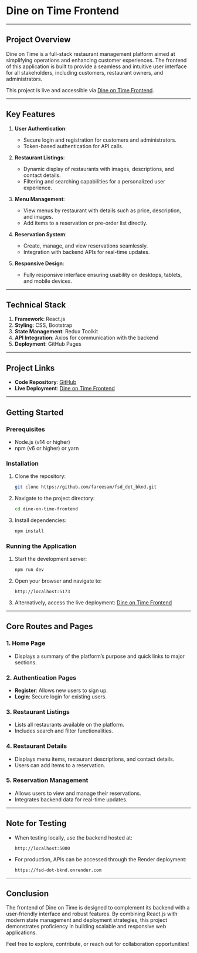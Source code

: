 # Dine on Time Frontend 

---

## Project Overview

Dine on Time is a full-stack restaurant management platform aimed at simplifying operations and enhancing customer experiences. The frontend of this application is built to provide a seamless and intuitive user interface for all stakeholders, including customers, restaurant owners, and administrators.

This project is live and accessible via [Dine on Time Frontend](https://dine-on-time-t9s8.onrender.com/).

---

## Key Features

1. **User Authentication**:
   - Secure login and registration for customers and administrators.
   - Token-based authentication for API calls.

2. **Restaurant Listings**:
   - Dynamic display of restaurants with images, descriptions, and contact details.
   - Filtering and searching capabilities for a personalized user experience.

3. **Menu Management**:
   - View menus by restaurant with details such as price, description, and images.
   - Add items to a reservation or pre-order list directly.

4. **Reservation System**:
   - Create, manage, and view reservations seamlessly.
   - Integration with backend APIs for real-time updates.

5. **Responsive Design**:
   - Fully responsive interface ensuring usability on desktops, tablets, and mobile devices.

---

## Technical Stack

1. **Framework**: React.js
2. **Styling**: CSS, Bootstrap
3. **State Management**: Redux Toolkit
4. **API Integration**: Axios for communication with the backend
5. **Deployment**: GitHub Pages

---

## Project Links

- **Code Repository**: [GitHub](https://github.com/fareesaM/Dine_On_Time)
- **Live Deployment**: [Dine on Time Frontend](https://dine-on-time-t9s8.onrender.com/)

---

## Getting Started

### Prerequisites

- Node.js (v14 or higher)
- npm (v6 or higher) or yarn

### Installation

1. Clone the repository:
   ```bash
   git clone https://github.com/fareesam/fsd_dot_bknd.git
   ```

2. Navigate to the project directory:
   ```bash
   cd dine-on-time-frontend
   ```

3. Install dependencies:
   ```bash
   npm install
   ```

### Running the Application

1. Start the development server:
   ```bash
   npm run dev
   ```
2. Open your browser and navigate to:
   ```
   http://localhost:5173
   ```

3. Alternatively, access the live deployment:
   [Dine on Time Frontend](https://github.com/fareesaM/Dine_On_Time)

---

## Core Routes and Pages

### 1. **Home Page**
- Displays a summary of the platform’s purpose and quick links to major sections.

### 2. **Authentication Pages**
- **Register**: Allows new users to sign up.
- **Login**: Secure login for existing users.

### 3. **Restaurant Listings**
- Lists all restaurants available on the platform.
- Includes search and filter functionalities.

### 4. **Restaurant Details**
- Displays menu items, restaurant descriptions, and contact details.
- Users can add items to a reservation.

### 5. **Reservation Management**
- Allows users to view and manage their reservations.
- Integrates backend data for real-time updates.

---

## Note for Testing
- When testing locally, use the backend hosted at:
  ```
  http://localhost:5000
  ```
- For production, APIs can be accessed through the Render deployment:
  ```
  https://fsd-dot-bknd.onrender.com
  ```

---

## Conclusion

The frontend of Dine on Time is designed to complement its backend with a user-friendly interface and robust features. By combining React.js with modern state management and deployment strategies, this project demonstrates proficiency in building scalable and responsive web applications.

Feel free to explore, contribute, or reach out for collaboration opportunities!

